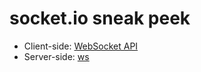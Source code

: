 # socket.io sneak peek

- Client-side: [WebSocket API](https://developer.mozilla.org/ko/docs/Web/API/WebSocket)
- Server-side: [ws](https://github.com/websockets/ws)